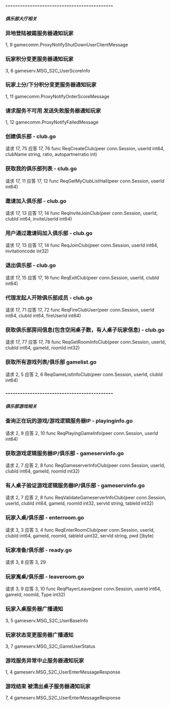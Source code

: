 ### --------------------------------------------
#####            俱乐部大厅相关

### 异地登陆被踢服务器通知玩家
1, 9
gamecomm.ProxyNotifyShutDownUserClientMessage

### 玩家积分变更服务器通知玩家
3, 6
gameserv.MSG_S2C_UserScoreInfo

### 玩家上分/下分积分变更服务器通知玩家
1, 11
gamecomm.ProxyNotifyOrderScoreMessage

### 请求服务不可用 发送失败服务器通知玩家
1, 12
gamecomm.ProxyNotifyFailedMessage

### 创建俱乐部 - club.go
请求 17, 75
应答 17, 76
func ReqCreateClub(peer conn.Session, userId int64, clubName string, ratio, autopartnerratio int)

### 获取我的俱乐部列表 - club.go
请求 17, 11
应答 17, 12
func ReqGetMyClubListHall(peer conn.Session, userId int64)

### 邀请加入俱乐部 - club.go
请求 17, 13
应答 17, 14
func ReqInviteJoinClub(peer conn.Session, userId, clubId int64, inviteUserId int64) 

### 用户通过邀请码加入俱乐部 - club.go
请求 17, 13
应答 17, 14
func ReqJoinClub(peer conn.Session, userId int64, invitationcode int32)

### 退出俱乐部 - club.go
请求 17, 15
应答 17, 16
func ReqExitClub(peer conn.Session, userId, clubId int64)

### 代理发起人开除俱乐部成员 - club.go
请求 17, 71
应答 17, 72
func ReqFireClubUser(peer conn.Session, userId int64, clubId int64, fireUserId int64) 

### 获取俱乐部房间信息(包含空闲桌子数，有人桌子玩家信息) - club.go
请求 17, 77
应答 17, 78
func ReqGetRoomInfoClub(peer conn.Session, userId, clubId int64, gameId, roomId int32)

### 获取所有游戏列表/俱乐部 gamelist.go
请求 2, 5
应答 2, 6
ReqGameListInfoClub(peer conn.Session, userId, clubId int64)


### --------------------------------------------
#####            俱乐部游戏相关

### 查询正在玩的游戏/游戏逻辑服务器IP - playinginfo.go
请求 2, 9
应答 2, 10
func ReqPlayingGameInfo(peer conn.Session, userId int64)

### 获取游戏逻辑服务器IP/俱乐部 - gameservinfo.go
请求 2, 7
应答 2, 8
func ReqGameserverInfoClub(peer conn.Session, userId, clubId int64, gameId, roomId int32)

### 有人桌子验证游戏逻辑服务器IP/俱乐部 - gameservinfo.go
请求 2, 7
应答 2, 8
func ReqValidateGameserverInfoClub(peer conn.Session, userId, clubId int64, gameId, roomId int32, servId string, tableId int32)

### 玩家入桌/俱乐部 - enterroom.go
请求 3, 3
应答 3, 4
func ReqEnterRoomClub(peer conn.Session, userId, clubId int64, gameId, roomId, tableId uint32, servId string, pwd []byte)

### 玩家准备/俱乐部 - ready.go
请求 3, 8
应答 3, 29

### 玩家离桌/俱乐部 - leaveroom.go
请求 3, 9
应答 3, 10
func ReqPlayerLeave(peer conn.Session, userId int64, gameId, roomId, Type int32)

### 玩家入桌服务器广播通知
3, 5
gameserv.MSG_S2C_UserBaseInfo

### 玩家状态变更服务器广播通知
3, 7
gameserv.MSG_S2C_GameUserStatus

### 游戏服务异常中止服务器通知玩家
1, 4
gameserv.MSG_S2C_UserEnterMessageResponse

### 游戏结束 被清出桌子服务器通知玩家
7, 4
gameserv.MSG_S2C_UserEnterMessageResponse
